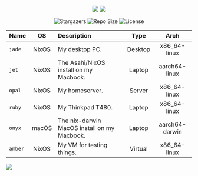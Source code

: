 <p align="center">
  <img src="https://fontmeme.com/permalink/250221/b16cf5b125a581dd730fa677b2e5888d.png" border="0">
  <img src="https://github.com/user-attachments/assets/305f1bc4-153f-458e-9bba-1f80ed9a18fe">
</p>


<p align="center">
		<img alt="Stargazers" src="https://img.shields.io/github/stars/qazer2687/dotfiles?style=for-the-badge&color=ffffff&labelColor=222222"></a>
		<img alt="Repo Size" src="https://img.shields.io/github/repo-size/qazer2687/dotfiles.svg?style=for-the-badge&color=ffffff&labelColor=222222"/></a>
    <img alt="License" src="https://img.shields.io/badge/License-GPLv3-907385605422448742?style=for-the-badge&color=ffffff&labelColor=222222"></a>
</p>

| Name         | OS   | Description                                                                                       |  Type   |     Arch      |
| :----------- | :--: | :------------------------------------------------------------------------------------------------ | :-----: | :-----------: |
| `jade`       | NixOS| My desktop PC.                                                                                    | Desktop | x86_64-linux  |
| `jet`        | NixOS | The Asahi/NixOS install on my Macbook.                                                            | Laptop  | aarch64-linux  |
| `opal`       | NixOS | My homeserver.                                                                                    | Server  | x86_64-linux  |
| `ruby`       | NixOS | My Thinkpad T480.                                                                 	           | Laptop  | x86_64-linux  |
| `onyx`       | macOS | The nix-darwin MacOS install on my Macbook.                                                       | Laptop  | aarch64-darwin  |
| `amber`      | NixOS | My VM for testing things.                                                                        | Virtual  | x86_64-linux  |

<img src="https://github.com/user-attachments/assets/305f1bc4-153f-458e-9bba-1f80ed9a18fe">
